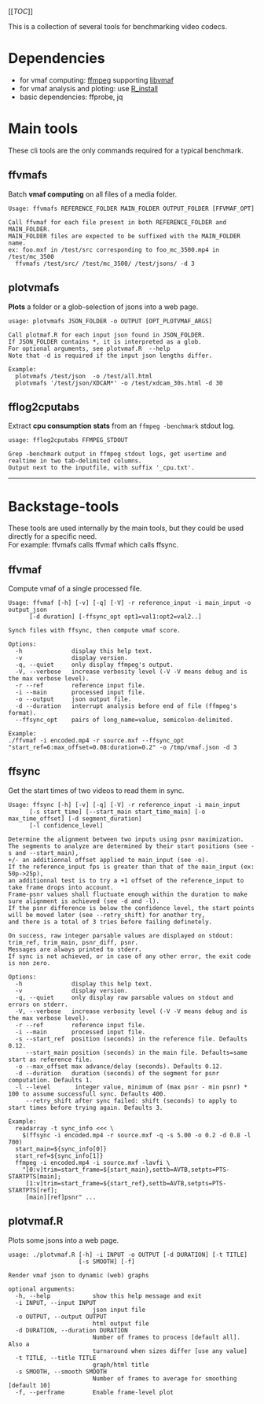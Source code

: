 [[_TOC_]]

This is a collection of several tools for benchmarking video codecs.

# Dependencies

* for vmaf computing: [ffmpeg](http://dml.common.qa.tvvideoms.com/CodecBench/ffmpeg) supporting [libvmaf](https://debian.pkgs.org/11/multimedia-main-amd64/libvmaf1_2.2.0-dmo1+deb11u1_amd64.deb.html)
* for vmaf analysis and ploting: use [R_install](R_install)
* basic dependencies: ffprobe, jq


# Main tools

These cli tools are the only commands required for a typical benchmark.

## ffvmafs
Batch **vmaf computing** on all files of a media folder.
```
Usage: ffvmafs REFERENCE_FOLDER MAIN_FOLDER OUTPUT_FOLDER [FFVMAF_OPT]

Call ffvmaf for each file present in both REFERENCE_FOLDER and MAIN_FOLDER.
MAIN_FOLDER files are expected to be suffixed with the MAIN_FOLDER name.
ex: foo.mxf in /test/src corresponding to foo_mc_3500.mp4 in /test/mc_3500
  ffvmafs /test/src/ /test/mc_3500/ /test/jsons/ -d 3
```

## plotvmafs
**Plots** a folder or a glob-selection of jsons into a web page.
```
usage: plotvmafs JSON_FOLDER -o OUTPUT [OPT_PLOTVMAF_ARGS]

Call plotmaf.R for each input json found in JSON_FOLDER.
If JSON_FOLDER contains *, it is interpreted as a glob.
For optional arguments, see plotvmaf.R  --help
Note that -d is required if the input json lengths differ.

Example:
  plotvmafs /test/json  -o /test/all.html
  plotvmafs '/test/json/XDCAM*' -o /test/xdcam_30s.html -d 30
```

## fflog2cputabs
Extract **cpu consumption stats** from an `ffmpeg -benchmark` stdout log.
```
usage: fflog2cputabs FFMPEG_STDOUT

Grep -benchmark output in ffmpeg stdout logs, get usertime and realtime in two tab-delimited columns.
Output next to the inputfile, with suffix '_cpu.txt'.
```

---

# Backstage-tools

These tools are used internally by the main tools, but they could be used directly for a specific need.\
For example: ffvmafs calls ffvmaf which calls ffsync.

## ffvmaf
Compute vmaf of a single processed file.
```
Usage: ffvmaf [-h] [-v] [-q] [-V] -r reference_input -i main_input -o output_json
      [-d duration] [-ffsync_opt opt1=val1:opt2=val2..]

Synch files with ffsync, then compute vmaf score.

Options:
  -h              display this help text.
  -v              display version.
  -q, --quiet     only display ffmpeg's output.
  -V, --verbose   increase verbosity level (-V -V means debug and is the max verbose level).
  -r --ref        reference input file.
  -i --main       processed input file.
  -o --output     json output file.
  -d --duration   interrupt analysis before end of file (ffmpeg's format).
  --ffsync_opt    pairs of long_name=value, semicolon-delimited.

Example:
./ffvmaf -i encoded.mp4 -r source.mxf --ffsync_opt "start_ref=6:max_offset=0.08:duration=0.2" -o /tmp/vmaf.json -d 3
```

## ffsync
Get the start times of two videos to read them in sync.
```
Usage: ffsync [-h] [-v] [-q] [-V] -r reference_input -i main_input
      [-s start_time] [--start_main start_time_main] [-o max_time_offset] [-d segment_duration]
      [-l confidence_level]

Determine the alignment between two inputs using psnr maximization.
The segments to analyze are determined by their start positions (see -s and --start_main),
+/- an additionnal offset applied to main_input (see -o).
If the reference_input fps is greater than that of the main_input (ex: 50p->25p),
an additionnal test is to try a +1 offset of the reference_input to take frame drops into account.
Frame-psnr values shall fluctuate enough within the duration to make sure alignment is achieved (see -d and -l).
If the psnr difference is below the confidence level, the start points will be moved later (see --retry_shift) for another try,
and there is a total of 3 tries before failing definetely.

On success, raw integer parsable values are displayed on stdout: trim_ref, trim_main, psnr_diff, psnr.
Messages are always printed to stderr.
If sync is not achieved, or in case of any other error, the exit code is non zero.

Options:
  -h              display this help text.
  -v              display version.
  -q, --quiet     only display raw parsable values on stdout and errors on stderr.
  -V, --verbose   increase verbosity level (-V -V means debug and is the max verbose level).
  -r --ref        reference input file.
  -i --main       processed input file.
  -s --start_ref  position (seconds) in the reference file. Defaults 0.12.
     --start_main position (seconds) in the main file. Defaults=same start as reference file.
  -o --max_offset max advance/delay (seconds). Defaults 0.12.
  -d --duration   duration (seconds) of the segment for psnr computation. Defaults 1.
  -l --level       integer value, minimum of (max psnr - min psnr) * 100 to assume successfull sync. Defaults 400.
     --retry_shift after sync failed: shift (seconds) to apply to start times before trying again. Defaults 3.

Example:
  readarray -t sync_info <<< \
    $(ffsync -i encoded.mp4 -r source.mxf -q -s 5.00 -o 0.2 -d 0.8 -l 700)
  start_main=${sync_info[0]}
  start_ref=${sync_info[1]}
  ffmpeg -i encoded.mp4 -i source.mxf -lavfi \
    "[0:v]trim=start_frame=${start_main},settb=AVTB,setpts=PTS-STARTPTS[main];
     [1:v]trim=start_frame=${start_ref},settb=AVTB,setpts=PTS-STARTPTS[ref];
     [main][ref]psnr" ...
```

## plotvmaf.R
Plots some jsons into a web page.
```
usage: ./plotvmaf.R [-h] -i INPUT -o OUTPUT [-d DURATION] [-t TITLE]
                    [-s SMOOTH] [-f]

Render vmaf json to dynamic (web) graphs

optional arguments:
  -h, --help            show this help message and exit
  -i INPUT, --input INPUT
                        json input file
  -o OUTPUT, --output OUTPUT
                        html output file
  -d DURATION, --duration DURATION
                        Number of frames to process [default all]. Also a
                        turnaround when sizes differ [use any value]
  -t TITLE, --title TITLE
                        graph/html title
  -s SMOOTH, --smooth SMOOTH
                        Number of frames to average for smoothing [default 10]
  -f, --perframe        Enable frame-level plot
```